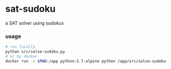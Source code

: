 # sat-sudoku
a SAT solver using sudokus

### usage
```bash
# run locally
python src/solve-sudoku.py
# or by docker
docker run -v $PWD:/app python:3.7-alpine python /app/src/solve-sudoku.py
```
